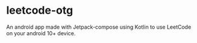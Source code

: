 # leetcode-otg
An android app made with Jetpack-compose using Kotlin to use LeetCode on your android 10+ device.
